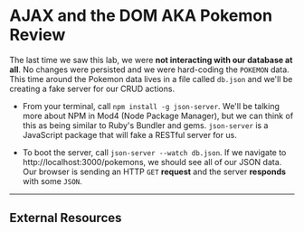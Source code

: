 # AJAX and the DOM AKA Pokemon Review

The last time we saw this lab, we were **not interacting with our database at all**. No changes were persisted and we were hard-coding the `POKEMON` data. This time around the Pokemon data lives in a file called `db.json` and we'll be creating a fake server for our CRUD actions.

- From your terminal, call `npm install -g json-server`. We'll be talking more about NPM in Mod4 (Node Package Manager), but we can think of this as being similar to Ruby's Bundler and gems. `json-server` is a JavaScript package that will fake a RESTful server for us.

- To boot the server, call `json-server --watch db.json`. If we navigate to http://localhost:3000/pokemons, we should see all of our JSON data. Our browser is sending an HTTP `GET` **request** and the server **responds** with some `JSON`.


---

## External Resources


<!-- markdown vars -->
[mdn-accept-header]: https://developer.mozilla.org/en-US/docs/Web/HTTP/Headers/Accept
[mdn-content-type-header]: https://developer.mozilla.org/en-US/docs/Web/HTTP/Headers/Content-Type

